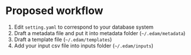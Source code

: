 # Proposed workflow

1. Edit `setting.yaml` to correspond to your database system 
1. Draft a metadata file and put it into metadata folder (`~/.edam/metadata`)
2. Draft a template file (`~/.edam/templates`)
3. Add your input csv file into inputs folder (`~/.edam/inputs`)